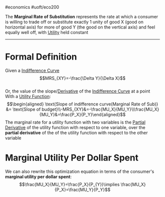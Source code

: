 #economics #uoft/eco200 

The **Marginal Rate of Substitution** represents the rate at which a consumer is willing to trade off or substitute exactly 1 unity of good X (good on horizontal axis) for more of good Y (the good on the vertical axis) and feel equally well off, with [Utility](Utility.md) held constant 

---
# Formal Definition
Given a [Indifference Curve](Indifference%20Curve.md)  
$$MRS_{XY}=-\frac{\Delta Y}{\Delta X}$$  
Or, the value of the slope/[Derivative](../../Mathematics/MAT235%20Notes/Derivative.md) of the [Indifference Curve](Indifference%20Curve.md) at a point  
With a [Utility Function](Utility%20Function.md):$$\begin{aligned} \text{Slope of indifference curve(Marginal Rate of Sub)} &= \text{Slope of budget}\\-MRS_{XY}&=-\frac{MU_X}{MU_Y}\\\frac{MU_X}{MU_Y}&=\frac{P_X}{P_Y}\end{aligned}$$The marginal rate for a utility function with two variables is the [Partial Derivative](../../Mathematics/MAT235%20Notes/Partial%20Derivative.md) of the utility function with respect to one variable, over the **partial derivative** of the of the utility function with respect to the other variable



# Marginal Utility Per Dollar Spent
We can also rewrite this optimization equation in terms of the consumer's **marginal utility per dollar spent**:$$\frac{MU_X}{MU_Y}=\frac{P_X}{P_{Y}}\implies \frac{MU_X}{P_X}=\frac{MU_Y}{P_Y}$$
